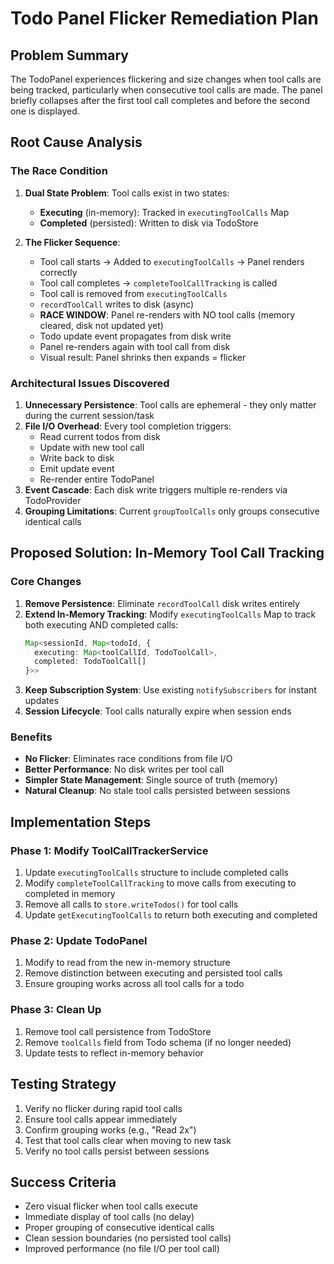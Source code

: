 # Todo Panel Flicker Remediation Plan

## Problem Summary

The TodoPanel experiences flickering and size changes when tool calls are being tracked, particularly when consecutive tool calls are made. The panel briefly collapses after the first tool call completes and before the second one is displayed.

## Root Cause Analysis

### The Race Condition

1. **Dual State Problem**: Tool calls exist in two states:
   - **Executing** (in-memory): Tracked in `executingToolCalls` Map
   - **Completed** (persisted): Written to disk via TodoStore

2. **The Flicker Sequence**:
   - Tool call starts → Added to `executingToolCalls` → Panel renders correctly
   - Tool call completes → `completeToolCallTracking` is called
   - Tool call is removed from `executingToolCalls` 
   - `recordToolCall` writes to disk (async)
   - **RACE WINDOW**: Panel re-renders with NO tool calls (memory cleared, disk not updated yet)
   - Todo update event propagates from disk write
   - Panel re-renders again with tool call from disk
   - Visual result: Panel shrinks then expands = flicker

### Architectural Issues Discovered

1. **Unnecessary Persistence**: Tool calls are ephemeral - they only matter during the current session/task
2. **File I/O Overhead**: Every tool completion triggers:
   - Read current todos from disk
   - Update with new tool call
   - Write back to disk
   - Emit update event
   - Re-render entire TodoPanel
3. **Event Cascade**: Each disk write triggers multiple re-renders via TodoProvider
4. **Grouping Limitations**: Current `groupToolCalls` only groups consecutive identical calls

## Proposed Solution: In-Memory Tool Call Tracking

### Core Changes

1. **Remove Persistence**: Eliminate `recordToolCall` disk writes entirely
2. **Extend In-Memory Tracking**: Modify `executingToolCalls` Map to track both executing AND completed calls:
   ```typescript
   Map<sessionId, Map<todoId, {
     executing: Map<toolCallId, TodoToolCall>,
     completed: TodoToolCall[]
   }>>
   ```
3. **Keep Subscription System**: Use existing `notifySubscribers` for instant updates
4. **Session Lifecycle**: Tool calls naturally expire when session ends

### Benefits

- **No Flicker**: Eliminates race conditions from file I/O
- **Better Performance**: No disk writes per tool call
- **Simpler State Management**: Single source of truth (memory)
- **Natural Cleanup**: No stale tool calls persisted between sessions

## Implementation Steps

### Phase 1: Modify ToolCallTrackerService

1. Update `executingToolCalls` structure to include completed calls
2. Modify `completeToolCallTracking` to move calls from executing to completed in memory
3. Remove all calls to `store.writeTodos()` for tool calls
4. Update `getExecutingToolCalls` to return both executing and completed

### Phase 2: Update TodoPanel

1. Modify to read from the new in-memory structure
2. Remove distinction between executing and persisted tool calls
3. Ensure grouping works across all tool calls for a todo

### Phase 3: Clean Up

1. Remove tool call persistence from TodoStore
2. Remove `toolCalls` field from Todo schema (if no longer needed)
3. Update tests to reflect in-memory behavior

## Testing Strategy

1. Verify no flicker during rapid tool calls
2. Ensure tool calls appear immediately
3. Confirm grouping works (e.g., "Read 2x")
4. Test that tool calls clear when moving to new task
5. Verify no tool calls persist between sessions

## Success Criteria

- Zero visual flicker when tool calls execute
- Immediate display of tool calls (no delay)
- Proper grouping of consecutive identical calls
- Clean session boundaries (no persisted tool calls)
- Improved performance (no file I/O per tool call)